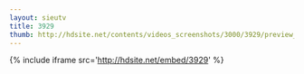 ```yaml
---
layout: sieutv
title: 3929
thumb: http://hdsite.net/contents/videos_screenshots/3000/3929/preview_360p.mp4.jpg
---
```

{% include iframe src='http://hdsite.net/embed/3929' %}
 
